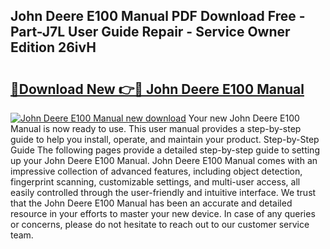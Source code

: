 ## John Deere E100 Manual PDF Download Free - Part-J7L User Guide Repair - Service Owner Edition 26ivH

# <h2><a href="http://bc93013.oget.top/?id=John+Deere+E100+Manual">🔗Download New 👉🔴 John Deere E100 Manual</a></h2>

[![John Deere E100 Manual new download](https://i.imgur.com/5g1atiW.png)](http://bc93013.oget.top/?id=John+Deere+E100+Manual)
Your new John Deere E100 Manual is now ready to use. This user manual provides a step-by-step guide to help you install, operate, and maintain your product. Step-by-Step Guide The following pages provide a detailed step-by-step guide to setting up your John Deere E100 Manual. John Deere E100 Manual comes with an impressive collection of advanced features, including object detection, fingerprint scanning, customizable settings, and multi-user access, all easily controlled through the user-friendly and intuitive interface. We trust that the John Deere E100 Manual has been an accurate and detailed resource in your efforts to master your new device. In case of any queries or concerns, please do not hesitate to reach out to our customer service team.
